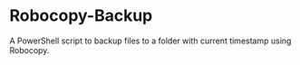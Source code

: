# Robocopy-Backup
A PowerShell script to backup files to a folder with current timestamp using Robocopy.
